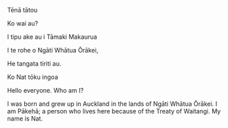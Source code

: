 Tēnā tātou

Ko wai au?

I tipu ake au i Tāmaki Makaurua

I te rohe o Ngāti Whātua Ōrākei,

He tangata tiriti au.

Ko Nat tōku ingoa



Hello everyone. Who am I?

I was born and grew up in Auckland in the lands of Ngāti Whātua Ōrākei. I am Pākehā; a person who lives here because of the Treaty of Waitangi. My name is Nat.
